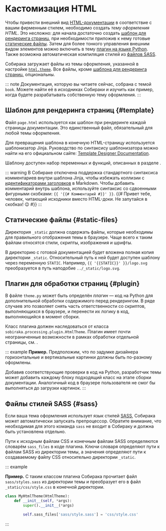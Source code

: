 # Кастомизация HTML

Чтобы привести внешний вид [HTML-документации](../3-run/1-html.md) в соответствие с вашим фирменным стилем, необходимо создать _тему оформления HTML_. Это несложно: для начала достаточно создать [шаблон для рендеринга страниц](#template), при необходимости приложив к нему готовые [статические файлы](#static-files). Затем для более тонкого управления внешним видом элементов можно включить в тему [плагин на языке Python](#plugin). Также возможна автоматическая компиляция стилей из [файлов SASS](#sass).

Собирака загружает файлы из темы оформления, указанной в настройке [`html.theme`](../5-reference/1-configuration.md#volume.html.theme). Все файлы, кроме [шаблона для рендеринга страниц](#template), опциональны.

::: note
Документация, которую вы читаете сейчас, собрана с темой `book`. Можете найти её в исходниках Собираки и изучить как пример, когда будете разрабатывать собственную тему оформления.
:::

## Шаблон для рендеринга страниц {#template}

Файл `page.html` используется как шаблон при рендеринге каждой страницы документации. Это единственный файл, обязательный для любой темы оформления.

Для превращения шаблона в конечную HTML-страницу используется шаблонизатор Jinja. Руководство по синтаксису шаблонизатора можно найти на его официальном сайте: [Template Designer Documentation](https://jinja.palletsprojects.com/en/3.1.x/templates/).

Шаблону доступен набор переменных и функций, описанных в разделе [](../5-reference/3-template-api.md).

::: warning
В Собираке отключена поддержка стандартного синтаксиса комментариев внутри шаблона Jinja, чтобы избежать коллизии с [идентификаторами заголовков](https://pandoc.org/MANUAL.html#extension-header_attributes) в Markdown. Чтобы добавить комментарий внутрь шаблона, используйте синтаксис со сдвоенными фигурными скобками: `{{ '{{# Комментарий #}}' }}`. {{# Привет тебе, человек, читающий исходники вместо HTML-доки. Не запутайся в скобках! 😉 #}}
:::

## Статические файлы {#static-files}

Директория `_static` должна содержать файлы, которые необходимы для правильного отображения темы в браузере. Чаще всего к таким файлам относятся стили, скрипты, изображения и шрифты.

В директорию с готовой документацией будет вложена полная копия директории `_static`. Относительный путь к ней будет доступен шаблону через переменную `STATIC`. Например, `{{ '{{STATIC}}' }}/logo.svg` преобразуется в путь наподобие `../_static/logo.svg`.

## Плагин для обработки страниц {#plugin}

В файле `theme.py` может быть определён _плагин_ — код на Python для дополнительной обработки содержимого перед рендерингом. В ряде случаев это позволяет снять часть ответственности со скриптов, выполняющихся в браузере, и перенести их логику в код, выполняющийся в момент сборки.

Класс плагина должен наследоваться от класса `sobiraka.processing.plugin.HtmlTheme`. Плагин имеет почти неограниченные возможности в рамках обработки отдельной страницы, см. [](../5-reference/4-plugin-api.md).

::: example
**Пример.** Предположим, что по задумке дизайнера горизонтальные и вертикальные картинки должны быть по-разному оформлены.

Добавив соответствующие проверки в код на Python, разработчик темы может добавить каждому блоку подходящий класс на этапе сборки документации. Аналогичный код в браузере пользователя не смог бы выполняться до загрузки картинок.
:::

## Файлы стилей SASS {#sass}

Если ваша тема оформления использует язык стилей [SASS](https://sass-lang.com/), Собирака может автоматически запускать препроцессор. Обратите внимание, что необходимая для этого команда `sass` не входит в Собираку и должна быть установлена отдельно.

Пути к исходным файлам CSS и конечным файлам SASS определяются словарём `sass_files` в коде плагина. Ключи словаря определяют пути к файлам SASS из директории темы, а значения определяют пути к создаваемому файлу CSS относительно директории `_static`.

::: example

**Пример.** С таким классом плагина Собирака прочитает файл `sass/styles.sass` из директории темы и преобразует его в файл `_static/css/style.css` в конечной директории.

```python
class MyHtmlTheme(HtmlTheme):
    def __init__(self, *args):
        super().__init__(*args)

        self.sass_files['sass/style.sass'] = 'css/style.css'
```

:::